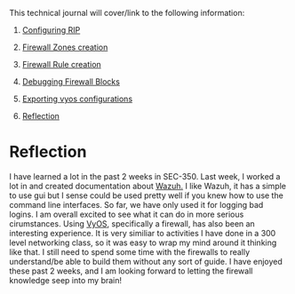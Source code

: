 This technical journal will cover/link to the following information:

1. [Configuring RIP](https://github.com/Oliver-Mustoe/Oliver-Mustoe-Tech-Journal/wiki/Vyos-reference#configure-rip)

2. [Firewall Zones creation](https://github.com/Oliver-Mustoe/Oliver-Mustoe-Tech-Journal/wiki/Vyos-reference#create-firewall-rules)

3. [Firewall Rule creation](https://github.com/Oliver-Mustoe/Oliver-Mustoe-Tech-Journal/wiki/Vyos-reference#create-firewall-zones)

4. [Debugging Firewall Blocks](https://github.com/Oliver-Mustoe/Oliver-Mustoe-Tech-Journal/wiki/Vyos-reference#firewalls)

5. [Exporting vyos configurations](https://github.com/Oliver-Mustoe/Oliver-Mustoe-Tech-Journal/wiki/Vyos-reference#vyos-configs)

6. [Reflection](#reflection)



# Reflection

I have learned a lot in the past 2 weeks in SEC-350. Last week, I worked a lot in and created documentation about [Wazuh.](https://github.com/Oliver-Mustoe/Oliver-Mustoe-Tech-Journal/wiki/Wazuh-reference) I like Wazuh, it has a simple to use gui but I sense could be used pretty well if you knew how to use the command line interfaces. So far, we have only used it for logging bad logins. I am overall excited to see what it can do in more serious cirumstances. Using [VyOS](https://github.com/Oliver-Mustoe/Oliver-Mustoe-Tech-Journal/wiki/Vyos-reference), specifically a firewall, has also been an interesting experience. It is very similiar to activities I have done in a 300 level networking class, so it was easy to wrap my mind around it thinking like that. I still need to spend some time with the firewalls to really understand/be able to build them without any sort of guide. I have enjoyed these past 2 weeks, and I am looking forward to letting the firewall knowledge seep into my brain!
